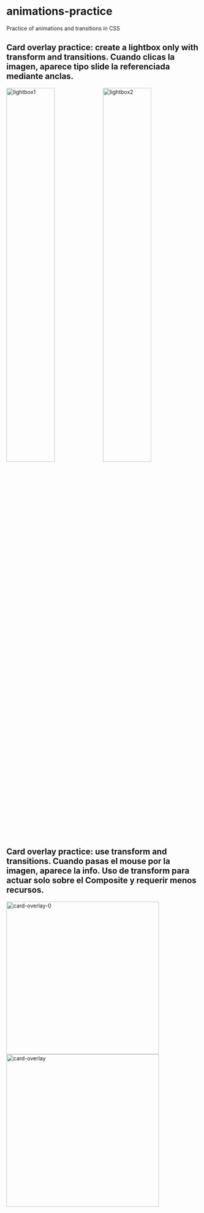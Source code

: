# animations-practice

Practice of animations and transitions in CSS

## Card overlay practice: create a lightbox only with transform and transitions. Cuando clicas la imagen, aparece tipo slide la referenciada mediante anclas.
<img width="50%" alt="lightbox1" src="https://user-images.githubusercontent.com/81964101/145708697-515fea33-50af-4c38-a71a-6fd284ef0152.png"><img width="50%" alt="lightbox2" src="https://user-images.githubusercontent.com/81964101/145708701-eb0348df-6a77-468b-acf1-16f4c186aa73.png">



## Card overlay practice: use transform and transitions. Cuando pasas el mouse por la imagen, aparece la info. Uso de transform para actuar solo sobre el Composite y requerir menos recursos.

<img width="398" alt="card-overlay-0" src="https://user-images.githubusercontent.com/81964101/145707781-edf8e6e7-2101-4cc7-b824-9367b7f130cb.png"><img width="398" alt="card-overlay" src="https://user-images.githubusercontent.com/81964101/145707784-dceef360-c64f-4b74-a9ed-69a57bce0615.png">
